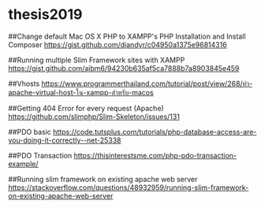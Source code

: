 # thesis2019

##Change default Mac OS X PHP to XAMPP's PHP Installation and Install Composer
https://gist.github.com/djandyr/c04950a1375e96814316

##Running multiple Slim Framework sites with XAMPP
https://gist.github.com/ajbm6/94230b635af5ca7888b7a8903845e459

##Vhosts
https://www.programmerthailand.com/tutorial/post/view/268/ทำ-apache-virtual-host-ใน-xampp-สำหรับ-macos

##Getting 404 Error for every request (Apache) 
https://github.com/slimphp/Slim-Skeleton/issues/131

##PDO basic
https://code.tutsplus.com/tutorials/php-database-access-are-you-doing-it-correctly--net-25338

##PDO Transaction
https://thisinterestsme.com/php-pdo-transaction-example/

##Running slim framework on existing apache web server
https://stackoverflow.com/questions/48932959/running-slim-framework-on-existing-apache-web-server
